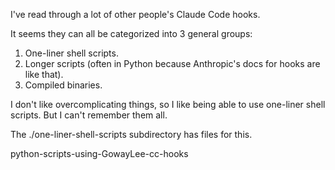 I've read through a lot of other people's Claude Code hooks.

It seems they can all be categorized into 3 general groups:

1. One-liner shell scripts.
2. Longer scripts (often in Python because Anthropic's docs for hooks are like that).
3. Compiled binaries.

I don't like overcomplicating things, so I like being able to use one-liner shell scripts. But I can't remember them all.

The ./one-liner-shell-scripts subdirectory has files for this.

python-scripts-using-GowayLee-cc-hooks
